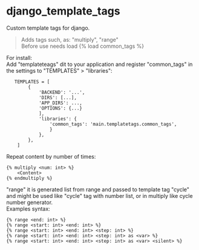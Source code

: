 # django_template_tags
Custom template tags for django.

> Adds tags such, as: "multiply", "range"  
> Before use needs load {% load common_tags %}

For install:  
Add "templateteags" dit to your application and register "common_tags" in the settings to "TEMPLATES" > "libraries":
       
       TEMPLATES = [
            {
                'BACKEND': '...',
                'DIRS': [...],
                'APP_DIRS': ...,
                'OPTIONS': {...}
                ],
                'libraries': {
                    'common_tags': 'main.templatetags.common_tags',
                    }
                },
            },
        ]

       

Repeat content by number of times:

    {% multiply <num: int> %}  
        <Content>  
    {% endmultiply %}


"range" it is generated list from range and passed to template tag "cycle" and might be used like "cycle" tag with number list, or in multiply like cycle number generator.  
Examples syntax:

    {% range <end: int> %}
    {% range <start: int> <end: int> %}
    {% range <start: int> <end: int> <step: int> %}
    {% range <start: int> <end: int> <step: int> as <var> %}
    {% range <start: int> <end: int> <step: int> as <var> <silent> %}
  